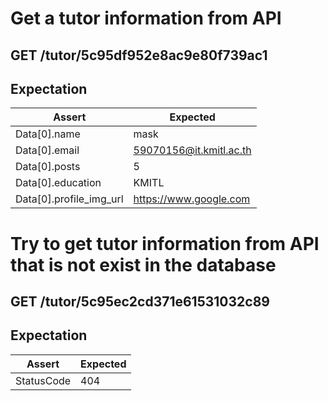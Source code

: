 # Get a tutor information from API

## GET /tutor/5c95df952e8ac9e80f739ac1

## Expectation

| Assert | Expected |
| - | - |
| Data[0].name | mask |
| Data[0].email | 59070156@it.kmitl.ac.th |
| Data[0].posts | 5 |
| Data[0].education | KMITL |
| Data[0].profile_img_url | https://www.google.com |



# Try to get tutor information from API that is not exist in the database

## GET /tutor/5c95ec2cd371e61531032c89

## Expectation

| Assert | Expected |
| - | - |
| StatusCode | 404 |
